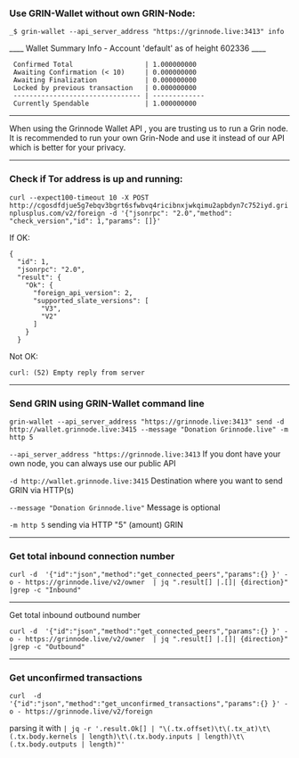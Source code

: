 ### Use GRIN-Wallet without own GRIN-Node:

```_$ grin-wallet --api_server_address "https://grinnode.live:3413" info```

____ Wallet Summary Info - Account 'default' as of height 602336 ____
```
 Confirmed Total                  | 1.000000000 
 Awaiting Confirmation (< 10)     | 0.000000000 
 Awaiting Finalization            | 0.000000000 
 Locked by previous transaction   | 0.000000000 
 -------------------------------- | ------------- 
 Currently Spendable              | 1.000000000 
```
-----------------------------------------

When using the Grinnode Wallet API , you are trusting us to run a Grin node. It is recommended to run your own Grin-Node and use it instead of our API which is better for your privacy.

-----------------------------------------
### Check if Tor address is up and running:

```curl --expect100-timeout 10 -X POST http://cgosdfdjue5g7ebqv3bgrt6sfwbvq4ricibnxjwkqimu2apbdyn7c752iyd.grinplusplus.com/v2/foreign -d '{"jsonrpc": "2.0","method": "check_version","id": 1,"params": []}' ```

If OK:

```
{
  "id": 1,
  "jsonrpc": "2.0",
  "result": {
    "Ok": {
      "foreign_api_version": 2,
      "supported_slate_versions": [
        "V3",
        "V2"
      ]
    }
  }
```

Not OK:

```curl: (52) Empty reply from server```


-----------------------------------------

### Send GRIN using GRIN-Wallet command line

```grin-wallet --api_server_address "https://grinnode.live:3413" send -d http://wallet.grinnode.live:3415 --message "Donation Grinnode.live" -m http 5```


```--api_server_address "https://grinnode.live:3413```  If you dont have your own node, you can always use our public API

```-d http://wallet.grinnode.live:3415``` Destination where you want to send GRIN via HTTP(s)

```--message "Donation Grinnode.live"``` Message is optional

```-m http 5```  sending via HTTP "5" (amount) GRIN

-----------------------------------------

### Get total inbound connection number

```
curl -d  '{"id":"json","method":"get_connected_peers","params":{} }' -o - https://grinnode.live/v2/owner  | jq ".result[] |.[]| {direction}"  |grep -c "Inbound" 
```

-----------------------------------------

Get total inbound outbound number

```
curl -d  '{"id":"json","method":"get_connected_peers","params":{} }' -o - https://grinnode.live/v2/owner  | jq ".result[] |.[]| {direction}"  |grep -c "Outbound" 
```
-----------------------------------------

### Get unconfirmed transactions 
```
curl  -d '{"id":"json","method":"get_unconfirmed_transactions","params":{} }' -o - https://grinnode.live/v2/foreign 
```
parsing it with
```| jq -r '.result.Ok[] | "\(.tx.offset)\t\(.tx_at)\t\(.tx.body.kernels | length)\t\(.tx.body.inputs | length)\t\(.tx.body.outputs | length)"' ```


